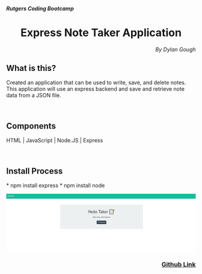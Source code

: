 <h5>Rutgers Coding Bootcamp</h5>
<h1 align="center">Express Note Taker Application</h1>

<p align="right" style="font-style: italic;">By Dylan Gough</p>

<h2>What is this?</h2>

Created an application that can be used to write, save, and delete notes. This application will use an express backend and save and retrieve note data from a JSON file.

<br>


<h2>Components</h2>

HTML | JavaScript | Node.JS | Express

<br>

<h2>Install Process</h2>
* npm install express
* npm install node

<br>


![Screenshot](./screenshot.png)


<h3 align="right"><a href="https://github.com/dylangough/Express-Note-Taker">Github Link</a></h3>
